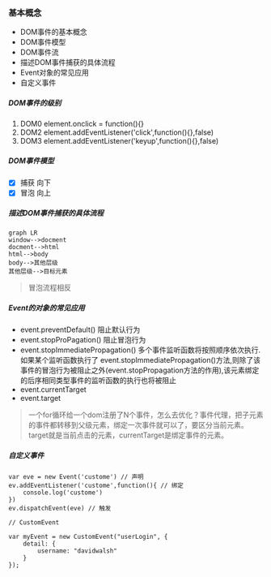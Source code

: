 ### 基本概念
- DOM事件的基本概念
- DOM事件模型
- DOM事件流
- 描述DOM事件捕获的具体流程
- Event对象的常见应用
- 自定义事件

##### DOM事件的级别
1. DOM0    element.onclick = function(){}
2. DOM2    element.addEventListener('click',function(){},false)
3. DOM3    element.addEventListener('keyup',function(){},false)

##### DOM事件模型
- [x]  捕获 向下
- [x]  冒泡 向上

##### 描述DOM事件捕获的具体流程

```
graph LR
window-->docment
docment-->html
html-->body
body-->其他层级
其他层级-->目标元素
```
> 冒泡流程相反

##### Event的对象的常见应用
- event.preventDefault() 阻止默认行为
- event.stopProPagation() 阻止冒泡行为
- event.stopImmediatePropagation() 多个事件监听函数将按照顺序依次执行.如果某个监听函数执行了 event.stopImmediatePropagation()方法,则除了该事件的冒泡行为被阻止之外(event.stopPropagation方法的作用),该元素绑定的后序相同类型事件的监听函数的执行也将被阻止
- event.currentTarget
- event.target

> 一个for循环给一个dom注册了N个事件，怎么去优化？事件代理，把子元素的事件都转移到父级元素，绑定一次事件就可以了，要区分当前元素。target就是当前点击的元素，currentTarget是绑定事件的元素。

##### 自定义事件
```
var eve = new Event('custome') // 声明
ev.addEventListener('custome',function(){ // 绑定
    console.log('custome')
})
ev.dispatchEvent(eve) // 触发

// CustomEvent

var myEvent = new CustomEvent("userLogin", {
	detail: {
		username: "davidwalsh"
	}
});
```
